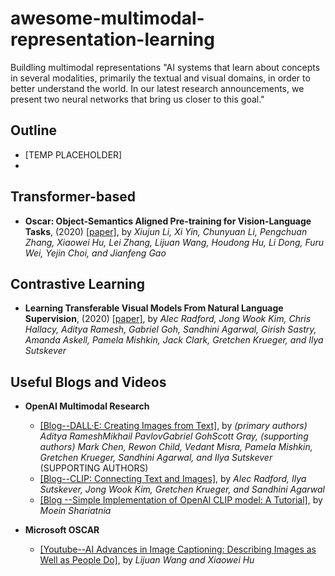 # awesome-multimodal-representation-learning

Buildling multimodal representations "AI systems that learn about concepts in several modalities, primarily the textual and visual domains, in order to better understand the world. In our latest research announcements, we present two neural networks that bring us closer to this goal."

## Outline 
- [TEMP PLACEHOLDER]
- 
## Transformer-based
- **Oscar: Object-Semantics Aligned Pre-training for Vision-Language Tasks**, (2020) [[paper]](https://arxiv.org/pdf/2004.06165.pdf), by *Xiujun Li, Xi Yin, Chunyuan Li, Pengchuan Zhang, Xiaowei Hu, Lei Zhang, Lijuan Wang, Houdong Hu, Li Dong, Furu Wei, Yejin Choi, and Jianfeng Gao*


## Contrastive Learning
- **Learning Transferable Visual Models From Natural Language Supervision**, (2020) [[paper]](https://arxiv.org/pdf/2103.00020.pdf), by *Alec Radford, Jong Wook Kim, Chris Hallacy, Aditya Ramesh, Gabriel Goh, Sandhini Agarwal, Girish Sastry, Amanda Askell, Pamela Mishkin, Jack Clark, Gretchen Krueger, and Ilya Sutskever* 

## Useful Blogs and Videos
- **OpenAI Multimodal Research**  
  - [[Blog--DALL·E: Creating Images from Text]](https://openai.com/blog/dall-e/), by *(primary authors) Aditya RameshMikhail PavlovGabriel GohScott Gray, (supporting authors) Mark Chen, Rewon Child, Vedant Misra, Pamela Mishkin, Gretchen Krueger, Sandhini Agarwal, and Ilya Sutskever*
(SUPPORTING AUTHORS)
  - [[Blog--CLIP: Connecting Text and Images]](https://openai.com/blog/clip/), by *Alec Radford, Ilya Sutskever, Jong Wook Kim, Gretchen Krueger, and Sandhini Agarwal*
  - [[Blog --Simple Implementation of OpenAI CLIP model: A Tutorial]](https://towardsdatascience.com/simple-implementation-of-openai-clip-model-a-tutorial-ace6ff01d9f2), by *Moein Shariatnia*

- **Microsoft OSCAR** 
  - [[Youtube--AI Advances in Image Captioning: Describing Images as Well as People Do]](https://www.youtube.com/watch?v=QNesnXfyYq8), by *Lijuan Wang and Xiaowei Hu* 
